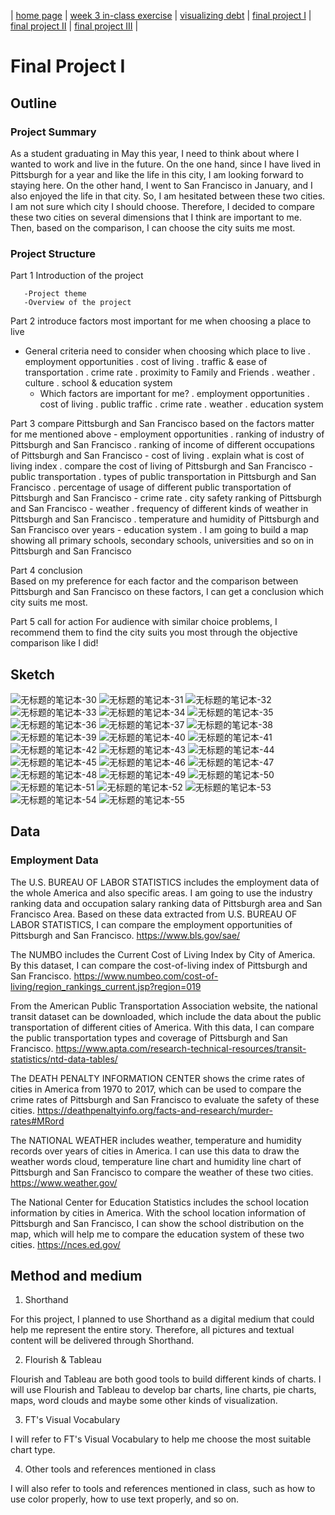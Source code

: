| [home page](https://yuanmeng128.github.io/Ivy-YuanMeng-TSWD-portfolio/) | [week 3 in-class exercise](week_3_in-class_exercise) | [visualizing debt](visualizing-government-debt) | [final project I](final-project-part-one) | [final project II](final-project-part-two) | [final project III](final-project-part-three) |

# Final Project I

## Outline 

### Project Summary 

As a student graduating in May this year, I need to think about where I wanted to work and live in the future. On the one hand, since I have lived in Pittsburgh for a year and like the life in this city, I am looking forward to staying here. On the other hand, I went to San Francisco in January, and I also enjoyed the life in that city. So, I am hesitated between these two cities. I am not sure which city I should choose. Therefore, I decided to compare these two cities on several dimensions that I think are important to me. Then, based on the comparison, I can choose the city suits me most.

### Project Structure

Part 1 Introduction of the project
       
       -Project theme
       -Overview of the project

Part 2 introduce factors most important for me when choosing a place to live 
  - General criteria need to consider when choosing which place to live 
    . employment opportunities
    . cost of living
    . traffic & ease of transportation
    . crime rate
    . proximity to Family and Friends
    . weather
    . culture
    . school & education system
	- Which factors are important for me?
		. employment opportunities
		. cost of living
		. public traffic
		. crime rate
		. weather
		. education system

Part 3 compare Pittsburgh and San Francisco based on the factors matter for me mentioned above
	- employment opportunities
		. ranking of industry of Pittsburgh and San Francisco 
		. ranking of income of different occupations of Pittsburgh and San Francisco
	- cost of living
		. explain what is cost of living index
		. compare the cost of living of Pittsburgh and San Francisco
	- public transportation
		. types of public transportation in Pittsburgh and San Francisco
		. percentage of usage of different public transportation of Pittsburgh and San Francisco
	- crime rate 
		. city safety ranking of Pittsburgh and San Francisco
	- weather
		. frequency of different kinds of weather in Pittsburgh and San Francisco
		. temperature and humidity of Pittsburgh and San Francisco over years
	- education system
    . I am going to build a map showing all primary schools, secondary schools, universities and so on in Pittsburgh and San Francisco

Part 4 conclusion	
Based on my preference for each factor and the comparison between Pittsburgh and San Francisco on these factors, I can get a conclusion which city suits me most. 
 
Part 5 call for action 
For audience with similar choice problems, I recommend them to find the city suits you most through the objective comparison like I did!

## Sketch

![无标题的笔记本-30](https://user-images.githubusercontent.com/122709931/218633359-961931ec-b484-4156-992a-cb0b5ca51da7.jpg)
![无标题的笔记本-31](https://user-images.githubusercontent.com/122709931/218633449-869be183-2356-471b-a17a-d1f9ad347453.jpg)
![无标题的笔记本-32](https://user-images.githubusercontent.com/122709931/218633488-5ddce5c7-2f4e-4d60-b6ed-70b6fa3ad6bb.jpg)
![无标题的笔记本-33](https://user-images.githubusercontent.com/122709931/218633554-677a38a7-c317-4b04-a82f-b4bce7224b14.jpg)
![无标题的笔记本-34](https://user-images.githubusercontent.com/122709931/218633586-03506932-ddb0-4fad-ae8c-2ffceea5d8c5.jpg)
![无标题的笔记本-35](https://user-images.githubusercontent.com/122709931/218633597-b39994e9-6c66-41be-8a3a-7648276385bf.jpg)
![无标题的笔记本-36](https://user-images.githubusercontent.com/122709931/218633605-8105367a-6f9c-447b-94e0-fa2e2ae1d4d2.jpg)
![无标题的笔记本-37](https://user-images.githubusercontent.com/122709931/218633615-d66b1492-e5a2-4fb6-98a9-3748635b2280.jpg)
![无标题的笔记本-38](https://user-images.githubusercontent.com/122709931/218633626-c9a89212-2918-476a-8c4e-3386f0008818.jpg)
![无标题的笔记本-39](https://user-images.githubusercontent.com/122709931/218633632-c0297c16-26c3-463b-b6db-53575ad51661.jpg)
![无标题的笔记本-40](https://user-images.githubusercontent.com/122709931/218633640-8a488a04-3d35-43cb-8281-8d8ba7c9235d.jpg)
![无标题的笔记本-41](https://user-images.githubusercontent.com/122709931/218633663-ec852dba-bd6e-4d56-bd17-6f74347b5e95.jpg)
![无标题的笔记本-42](https://user-images.githubusercontent.com/122709931/218633673-f4aa1744-bfb1-4ab2-86b6-d5ba8c85c7d4.jpg)
![无标题的笔记本-43](https://user-images.githubusercontent.com/122709931/218633685-9b932ce7-797e-4acc-9e72-e7aa9c505b72.jpg)
![无标题的笔记本-44](https://user-images.githubusercontent.com/122709931/218633693-e2e82ba8-1b98-4dcc-b19d-199573eb62ae.jpg)
![无标题的笔记本-45](https://user-images.githubusercontent.com/122709931/218633725-da57a427-9b71-4f0e-8ec8-6f73276bdab3.jpg)
![无标题的笔记本-46](https://user-images.githubusercontent.com/122709931/218633730-75e475df-4329-4c4c-9e0f-6c3fd859a9f1.jpg)
![无标题的笔记本-47](https://user-images.githubusercontent.com/122709931/218633737-6ddaf318-ea03-4310-af8c-fee2bae5b779.jpg)
![无标题的笔记本-48](https://user-images.githubusercontent.com/122709931/218633753-99217f0a-2743-4024-946f-ab0558a0d47a.jpg)
![无标题的笔记本-49](https://user-images.githubusercontent.com/122709931/218633758-de95c0d6-1ca4-4b76-a095-aad339770ed5.jpg)
![无标题的笔记本-50](https://user-images.githubusercontent.com/122709931/218633765-8eae6d1c-1c73-4de6-8dd5-a964fa320052.jpg)
![无标题的笔记本-51](https://user-images.githubusercontent.com/122709931/218633773-41d9806c-e74a-432c-8cdc-17d7356151d3.jpg)
![无标题的笔记本-52](https://user-images.githubusercontent.com/122709931/218633787-1ef6fc4a-9a37-4f86-b858-09c107106887.jpg)
![无标题的笔记本-53](https://user-images.githubusercontent.com/122709931/218633798-5e2e464d-a1ee-4d02-b5e5-5e50a8597e5f.jpg)
![无标题的笔记本-54](https://user-images.githubusercontent.com/122709931/218633806-2d2c6f9e-ca49-4e2a-b255-42718798d34d.jpg)
![无标题的笔记本-55](https://user-images.githubusercontent.com/122709931/218633818-5a821dff-2080-4748-af6b-1c9678d3e445.jpg)

## Data

### Employment Data

The U.S. BUREAU OF LABOR STATISTICS includes the employment data of the whole America and also specific areas. I am going to use the industry ranking data and occupation salary ranking data of Pittsburgh area and San Francisco Area. Based on these data extracted from U.S. BUREAU OF LABOR STATISTICS, I can compare the employment opportunities of Pittsburgh and San Francisco. 
https://www.bls.gov/sae/

The NUMBO includes the Current Cost of Living Index by City of America. By this dataset, I can compare the cost-of-living index of Pittsburgh and San Francisco. 
https://www.numbeo.com/cost-of-living/region_rankings_current.jsp?region=019

From the American Public Transportation Association website, the national transit dataset can be downloaded, which include the data about the public transportation of different cities of America. With this data, I can compare the public transportation types and coverage of Pittsburgh and San Francisco. 
https://www.apta.com/research-technical-resources/transit-statistics/ntd-data-tables/

The DEATH PENALTY INFORMATION CENTER shows the crime rates of cities in America from 1970 to 2017, which can be used to compare the crime rates of Pittsburgh and San Francisco to evaluate the safety of these cities.
https://deathpenaltyinfo.org/facts-and-research/murder-rates#MRord

The NATIONAL WEATHER includes weather, temperature and humidity records over years of cities in America. I can use this data to draw the weather words cloud, temperature line chart and humidity line chart of Pittsburgh and San Francisco to compare the weather of these two cities. 
https://www.weather.gov/

The National Center for Education Statistics includes the school location information by cities in America. With the school location information of Pittsburgh and San Francisco, I can show the school distribution on the map, which will help me to compare the education system of these two cities. 
https://nces.ed.gov/

## Method and medium

1. Shorthand

For this project, I planned to use Shorthand as a digital medium that could help me represent the entire story. Therefore, all pictures and textual content will be delivered through Shorthand.

2. Flourish & Tableau

Flourish and Tableau are both good tools to build different kinds of charts. I will use Flourish and Tableau to develop bar charts, line charts, pie charts, maps, word clouds and maybe some other kinds of visualization.

3. FT's Visual Vocabulary

I will refer to FT's Visual Vocabulary to help me choose the most suitable chart type.

4. Other tools and references mentioned in class

I will also refer to tools and references mentioned in class, such as how to use color properly, how to use text properly, and so on.
